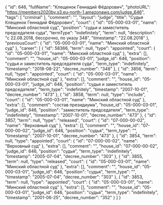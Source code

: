 {
    "id": 646,
    "fullName": "Клещенок Геннадий Фёдорович",
    "photoURL": "https://members2020by.s3.eu-north-1.amazonaws.com/judge_646",
    "tags": [
        "criminal"
    ],
    "comment": "",
    "layout": "judge",
    "title": "Судья Клещенок Геннадий Фёдорович",
    "court": {
        "id": "05-000-03-01",
        "name": "Минский областной суд",
        "position": "судья и заместитель председателя суда",
        "termType": "indefinitely",
        "term": null,
        "description": "c 22.08.2018, бессрочно, по указу 348",
        "timestamp": "22.08.2018"
    },
    "previousCourt": {
        "id": "05-000-03-01",
        "name": "Минский областной суд"
    },
    "career": [
        {
            "id": 58366,
            "term": null,
            "type": "appointed",
            "court": {
                "id": "05-000-03-01",
                "name": "Минский областной суд"
            },
            "extra": [],
            "comment": "",
            "house_id": "05-000-03-01",
            "judge_id": 646,
            "position": "судья и заместитель председателя суда",
            "term_type": "indefinitely",
            "timestamp": "2018-08-22",
            "decree_number": "348"
        },
        {
            "id": 3856,
            "term": null,
            "type": "appointed",
            "court": {
                "id": "05-000-03-01",
                "name": "Минский областной суд"
            },
            "extra": [],
            "comment": "",
            "house_id": "05-000-03-01",
            "judge_id": 646,
            "position": "судья и заместитель председателя",
            "term_type": "indefinitely",
            "timestamp": "2007-10-01",
            "decree_number": "473"
        },
        {
            "id": 3858,
            "term": null,
            "type": "include",
            "court": {
                "id": "05-000-03-01",
                "name": "Минский областной суд"
            },
            "extra": [],
            "comment": "состав президиума",
            "house_id": "05-000-03-01",
            "judge_id": 646,
            "position": "заместитель председателя",
            "term_type": "indefinitely",
            "timestamp": "2007-10-01",
            "decree_number": "473"
        },
        {
            "id": 3857,
            "term": null,
            "type": "released",
            "court": {
                "id": "07-000-00-02",
                "name": "Верховный суд"
            },
            "extra": [],
            "comment": "",
            "house_id": "07-000-00-02",
            "judge_id": 646,
            "position": "судья",
            "term_type": "",
            "timestamp": "2007-10-01",
            "decree_number": "473"
        },
        {
            "id": 3854,
            "term": null,
            "type": "appointed",
            "court": {
                "id": "07-000-00-02",
                "name": "Верховный суд"
            },
            "extra": [],
            "comment": "",
            "house_id": "07-000-00-02",
            "judge_id": 646,
            "position": "судья",
            "term_type": "indefinitely",
            "timestamp": "2005-07-04",
            "decree_number": "303"
        },
        {
            "id": 3855,
            "term": null,
            "type": "released",
            "court": {
                "id": "05-000-03-01",
                "name": "Минский областной суд"
            },
            "extra": [],
            "comment": "",
            "house_id": "05-000-03-01",
            "judge_id": 646,
            "position": "судья",
            "term_type": "",
            "timestamp": "2005-07-04",
            "decree_number": "303"
        },
        {
            "id": 3853,
            "term": null,
            "type": "appointed",
            "court": {
                "id": "05-000-03-01",
                "name": "Минский областной суд"
            },
            "extra": [],
            "comment": "",
            "house_id": "05-000-03-01",
            "judge_id": 646,
            "position": "судья",
            "term_type": "indefinitely",
            "timestamp": "2001-06-25",
            "decree_number": "352"
        }
    ]
}